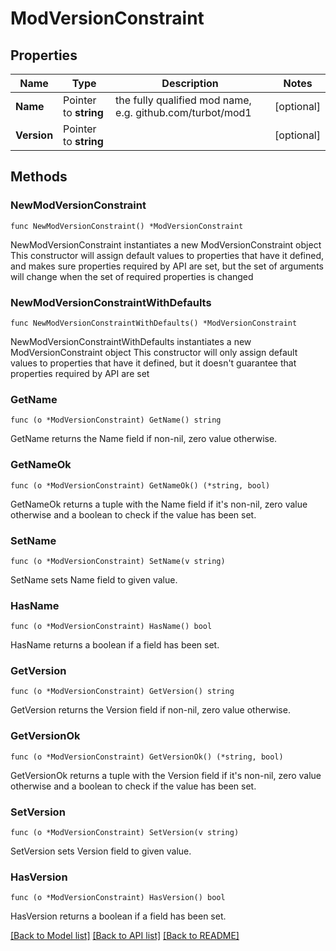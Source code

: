 # ModVersionConstraint

## Properties

Name | Type | Description | Notes
------------ | ------------- | ------------- | -------------
**Name** | Pointer to **string** | the fully qualified mod name, e.g. github.com/turbot/mod1 | [optional] 
**Version** | Pointer to **string** |  | [optional] 

## Methods

### NewModVersionConstraint

`func NewModVersionConstraint() *ModVersionConstraint`

NewModVersionConstraint instantiates a new ModVersionConstraint object
This constructor will assign default values to properties that have it defined,
and makes sure properties required by API are set, but the set of arguments
will change when the set of required properties is changed

### NewModVersionConstraintWithDefaults

`func NewModVersionConstraintWithDefaults() *ModVersionConstraint`

NewModVersionConstraintWithDefaults instantiates a new ModVersionConstraint object
This constructor will only assign default values to properties that have it defined,
but it doesn't guarantee that properties required by API are set

### GetName

`func (o *ModVersionConstraint) GetName() string`

GetName returns the Name field if non-nil, zero value otherwise.

### GetNameOk

`func (o *ModVersionConstraint) GetNameOk() (*string, bool)`

GetNameOk returns a tuple with the Name field if it's non-nil, zero value otherwise
and a boolean to check if the value has been set.

### SetName

`func (o *ModVersionConstraint) SetName(v string)`

SetName sets Name field to given value.

### HasName

`func (o *ModVersionConstraint) HasName() bool`

HasName returns a boolean if a field has been set.

### GetVersion

`func (o *ModVersionConstraint) GetVersion() string`

GetVersion returns the Version field if non-nil, zero value otherwise.

### GetVersionOk

`func (o *ModVersionConstraint) GetVersionOk() (*string, bool)`

GetVersionOk returns a tuple with the Version field if it's non-nil, zero value otherwise
and a boolean to check if the value has been set.

### SetVersion

`func (o *ModVersionConstraint) SetVersion(v string)`

SetVersion sets Version field to given value.

### HasVersion

`func (o *ModVersionConstraint) HasVersion() bool`

HasVersion returns a boolean if a field has been set.


[[Back to Model list]](../README.md#documentation-for-models) [[Back to API list]](../README.md#documentation-for-api-endpoints) [[Back to README]](../README.md)


